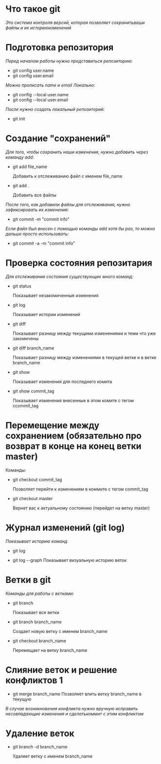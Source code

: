 

# Что такое git

*Это система контроля версий, которая позволяет сохранитьваши файлы и их историюизменений*

# Подготовка репозитория
*Перед началом работы нужно представиться репозиторию:*
* git config user.name
* git config user.email

*Можно прописать name и email Локально:*
* git config --local user.name
* git config --local user.email

*После нужно создать локальный репозиторий:*
* git init

# Создание "сохранений"
*Для того, чтобы сохранить наши изменения, нужно добавить через команду add:*

* git add file_name

   Добавить к отслеживанию файл с именем file_name

* git add .

   Добавить все файлы

*После того, как добавили файлы для отслеживания, нужно зафиксировать их изменения:*
* git commit -m "commit info"

*Если файл был внесен с помощью команды add хотя бы раз, то можно дальше просто использовать:*

* git commit -a -m "commit info"


# Проверка состояния репозитария
*Для отслеживания состояния существующих много команд:*
* git status

   Показывает незакомиченные изменения
* git log

   Показывает истории изменений
* git diff

   Показывает разницу между текущими изменениями и теми что уже закомичены
* git diff branch_name

   Показывает разницу между изменениями в текущей ветке и в ветке branch_name
* git show

   Показывает изменения для последнего комита

* git show commit_tag

   Показывает изменения внесенные в этом комите с тегом ccommit_tag
    

# Перемещение между сохранением (обязательно про возврат в конце на конец ветки master)
Команды:
* git checkout commit_tag

    Позволяет перейти к изменениям в коммите с тегом commit_tag
* git checkout master

    Вернет вас к актуальному состоянию (перейдет на ветку master)

# Журнал изменений (git log)
*Показывает историю команд*
* git log

* git log --graph
   Показывает визуальную историю веток

# Ветки в git
*Команды для работы с ветками:*
* git branch

  Показывает все ветки
* git branch branch_name

  Создает новую ветку с именем branch_name

* git checkout branch_name

  Перемещает на ветку branch_name

# Слияние веток и решение конфликтов 1
* git merge branch_name
   Позволяет влить ветку branch_name в текущую

*В случае возникновения конфликта нужно вручную исправить несовпадающие изменения и сделатькоммит с этим конфликтом*


# Удаление веток
* git branch -d branch_name

   Удаляет ветку с именем branch_name
